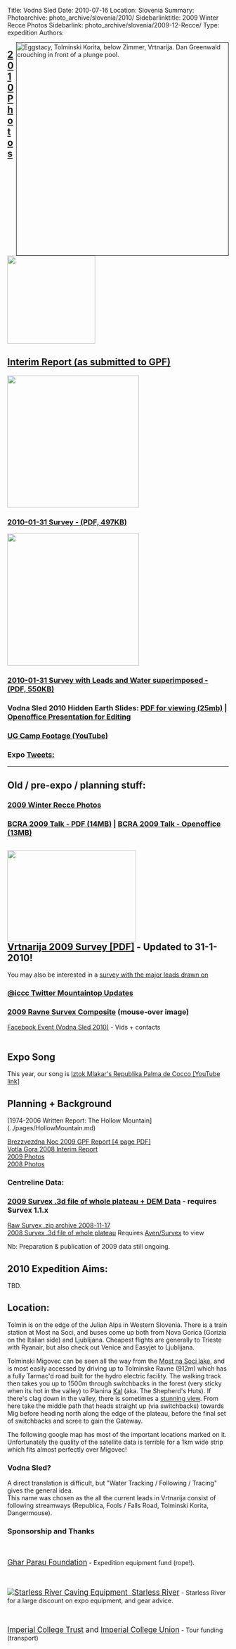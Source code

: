 Title: Vodna Sled
Date: 2010-07-16
Location: Slovenia
Summary:
Photoarchive: photo_archive/slovenia/2010/
Sidebarlinktitle: 2009 Winter Recce Photos
Sidebarlink: photo_archive/slovenia/2009-12-Recce/
Type: expedition
Authors:

<p>
<a href="" http:="" www.facebook.com="" #="" event.php?eid="241792517166&quot;">
<img width="484" height="484" align="right" src="/caving/FILES/expeditions/slovenia/slov2010/slov2010_front_logo.jpg" alt="Eggstacy, Tolminski Korita, below Zimmer, Vrtnarija. Dan Greenwald crouching in front of a plunge pool.">
</a>
</p>

<h2><a href="/caving/photo_archive/slovenia/2010/">2010 Photos</a></h2>

<a href="/caving/FILES/expeditions/slovenia/slov2010/Vodna Sled 2010 - Interim Report Nov 2010 - GPF Return_with_survey.pdf"><img width="200" src="/caving/FILES/expeditions/slovenia/slov2010/interim_report.jpg"></a>
<h2><a href="/caving/FILES/expeditions/slovenia/slov2010/Vodna Sled 2010 - Interim Report Nov 2010 - GPF Return_with_survey.pdf">Interim Report (as submitted to GPF)</a></h2>

<a href="/caving/FILES/expeditions/slovenia/slov2010/gw_2011-01-31.pdf"><img src="/caving/FILES/expeditions/slovenia/slov2010/gw_2011-01-31.jpg" width="300"></a>
<h3><a href="/caving/FILES/expeditions/slovenia/slov2010/gw_2011-01-31.pdf">2010-01-31 Survey - (PDF, 497KB)</a></h3>

<a href="/caving/FILES/expeditions/slovenia/slov2010/gw_2011-01-31-leads_water.pdf"><img src="/caving/FILES/expeditions/slovenia/slov2010/gw_2011-01-31-leads_water.jpg" width="300"></a>
<h3><a href="/caving/FILES/expeditions/slovenia/slov2010/gw_2011-01-31-leads_water.pdf">2010-01-31 Survey with Leads and Water superimposed - (PDF, 550KB)</a></h3>

<h3>Vodna Sled 2010 Hidden Earth Slides: <a href="/caving/FILES/expeditions/slovenia/slov2010/2010-hidden-earth_vodna_sled_recompress.pdf">PDF for viewing (25mb)</a> | <a href="/caving/FILES/expeditions/slovenia/slov2010/2010-hidden-earth_vodna_sled_recompress.odp">Openoffice Presentation for Editing</a></h3>

<h3><a href="http://www.youtube.com/watch?v=I54hlukVHyg">UG Camp Footage (YouTube)</a></h3>

<h3>Expo <a href="http://twitter.com/iccc">Tweets:</a></h3>
<!-- Old live twitter code
<div id="twitter_update_list"></div>
-->

<hr>

<h2>Old / pre-expo / planning stuff:</h2>

<h3><a href="/caving/photo_archive/slovenia/2009-12-Recce/">2009 Winter Recce Photos</a></h3>

<h3><a href="/caving/FILES/expeditions/slovenia/slov2009/BCRA 2009 - Jarvist Frost.pdf">BCRA 2009 Talk - PDF (14MB)</a> | <a href="/caving/FILES/expeditions/slovenia/slov2009/BCRA 2009 - Jarvist Frost.odp">BCRA 2009 Talk - Openoffice (13MB)</a></h3>
<h2><a href="/caving/FILES/expeditions/slovenia/slov2009/gw_2010-01-30_printed.pdf">
<img width="293" height="207" src="/caving/FILES/expeditions/slovenia/slov2009/gw_2010-01-31.png"><br>
Vrtnarija 2009 Survey [PDF]</a> - Updated to 31-1-2010!</h2>
You may also be interested in a <a href="/caving/FILES/expeditions/slovenia/slov2009/gw_2010-01-31_leads.pdf">survey with the major leads drawn on</a><br>

<h3><a href="http://twitter.com/iccc">@iccc Twitter Mountaintop Updates</a></h3>
<h3><a href="/caving/FILES/expeditions/slovenia/slov2009/ravne_survex.php">2009 Ravne Survex Composite</a> (mouse-over image)</h3>

<!--<h3><a href="migplaces.html">GPS Cave Positions Googlemaps</a></h3>
-->
<a href="http://www.facebook.com/#/event.php?eid=241792517166">Facebook Event (Vodna Sled 2010)</a> - Vids + contacts<br>
<br>

<!--Again, the expedition song is:
<a href="/caving/FILES/expeditions/slovenia/slov2005/Imperial%20College%20Caving%20Club%20-%20Pushing%20Kaptain%20Kangaroo.mp3">Pushin' Captain Kangaroo, by Rik Venn [MP3]</a>

<script language="JavaScript" src="/caving/audioplayer/audio-player.js"></script>
<object type="application/x-shockwave-flash" data="/caving/audioplayer/player.swf" id="audioplayer1" height="24" width="290">
<param name="movie" value="/caving/audioplayer/player.swf">
<param name="FlashVars" value="playerID=1&amp;soundFile=/caving/FILES/expeditions/slovenia/slov2005/Imperial%20College%20Caving%20Club%20-%20Pushing%20Kaptain%20Kangaroo.mp3">
<param name="quality" value="high">
<param name="menu" value="false">
<param name="wmode" value="transparent">
</object>
-->

<h2>Expo Song</h2>
This year, our song is <a href="http://www.youtube.com/watch?v=EWTl7x0xVDg">Iztok Mlakar's Republika Palma de Cocco [YouTube link]</a><br>

<h2>Planning + Background</h2>
[1974-2006 Written Report: The Hollow Mountain](../pages/HollowMountain.md)<br>

<a href="/caving/FILES/expeditions/slovenia/slov2009/GPF_Report_Return_2009.pdf">Brezzvezdna Noc 2009 GPF Report [4 page PDF]</a><br>
[Votla Gora 2008 Interim Report](2008-07-11-slovenia-report.md)<br>
<a href="/caving/photo_archive/slovenia/2009/">2009 Photos</a><br>
<a href="/caving/photo_archive/slovenia/2008/">2008 Photos</a>
<!--
<h3>Surveys:</h3>
<a href="../slov2008/gw_m2_2008.pdf">Vrtnarija/M2 2008 [PDF]</a> - pre Oct08 push<br>
<a href="../slov2008/gw_m2_2008.svg">Vrtnarija/M2 2008 [Inkscape SVG].</a> - Pre Oct08 push<br>
-->

<h3>Centreline Data:</h3>

<h3><a href="/caving/FILES/expeditions/slovenia/report/mig_2009-12.3d">2009 Survex .3d file of whole plateau + DEM Data</a> - requires Survex 1.1.x</h3>
<a href="/caving/FILES/expeditions/slovenia/report/migovecsurveydata2008-11-17.zip">Raw Survex .zip archive 2008-11-17</a><br>
<a href="/caving/FILES/expeditions/slovenia/report/mig_2008-11.3d">2008 Survex .3d file of whole plateau</a> Requires <a href="http://survex.com">Aven/Survex</a> to view<br>

Nb: Preparation &amp; publication of 2009 data still ongoing.

<h2>2010 Expedition Aims:</h2>

<p>TBD.</p>

<h2>Location:</h2>
<p>Tolmin is on the edge of the Julian Alps in Western Slovenia. There is a train station at Most na Soci, and buses come up both from Nova Gorica (Gorizia on the Italian side) and Ljublijana. Cheapest flights are generally to Trieste with Ryanair, but also check out Venice and Easyjet to Ljublijana.</p>


<p>Tolminski Migovec can be seen all the way from the <a href="">Most na Soci lake</a>, and is most easily accessed by driving up to Tolminske Ravne (912m) which has a fully Tarmac'd road built for the hydro electric facility. The walking track then takes you up to 1500m through switchbacks in the forest (very sticky when its hot in the valley) to Planina <a href="/caving/photo_archive/slovenia/2005-enigma/Kal_Tolminski_Migovec_1024x768_background.html">Kal</a> (aka. The Shepherd's Huts). If there's clag down in the valley, there is sometimes a <a href="/caving/photo_archive/slovenia/2006-Yossarian/012-Jana Kal/Jana Carga JSPDT -IMG_7385.html">stunning view</a>. From here take the middle path that heads straight up (via switchbacks) towards Mig before heading north along the edge of the plateau, before the final set of switchbacks and scree to gain the Gateway.</p>

<p>The following google map has most of the important locations marked on it. Unfortunately the quality of the satellite data is terrible for a 1km wide strip which fits almost perfectly over Migovec!</p>

<h3>Vodna Sled?</h3>
<p>A direct translation is difficult, but "Water Tracking / Following / Tracing" gives the general idea.<br>
This name was chosen as the all the current leads in Vrtnarija consist of following streamways (Republica, Fools / Falls Road, Tolminski Korita, Dangermouse).
</p>

<h3>Sponsorship and Thanks</h3>
<!--<a href="http://beastproducts.co.uk"><img src="beast.jpg" alt="Beast Logo">&nbsp;&nbsp;Beast Products</a> - Sponsorship in Kind (technical fleeces for underground camp)-->

<br><br><big><a href="http://gharparau.org.uk/">Ghar Parau Foundation</a></big> - Expedition equipment fund (rope!).

<br><br><big><a href="http://starlessriver.com/"><img src="/caving/FILES/expeditions/slovenia/slov2010/starlessriver.gif" alt="Starless River Caving Equipment">&nbsp;&nbsp;Starless River</a></big> - Starless River for a large discount on expo equipment, and gear advice.

<br><br><big><a href="http://www3.imperial.ac.uk/secretariat/governance/committees/ictrust/">Imperial College Trust</a> and <a href="http://www.imperialcollegeunion.org/">Imperial College Union</a></big> - Tour funding (transport)

<!-- Stops twitter slow down hanging whole page with their dodgy javascript -->
<!-- old live twitter<script type="text/javascript" src="http://twitter.com/javascripts/blogger.js">
</script>
<script type="text/javascript" src="http://twitter.com/statuses/user_timeline/iccc.json?callback=twitterCallback2&count=5">
</script>
-->
